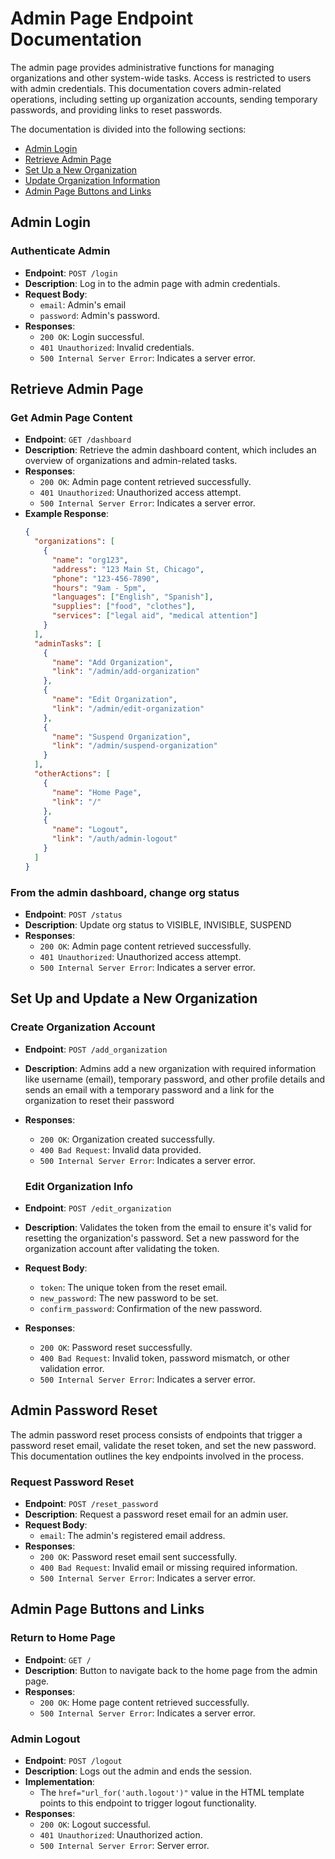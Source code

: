 # Admin Page Endpoint Documentation

The admin page provides administrative functions for managing organizations and other system-wide tasks. Access is restricted to users with admin credentials. This documentation covers admin-related operations, including setting up organization accounts, sending temporary passwords, and providing links to reset passwords.

The documentation is divided into the following sections:
- [Admin Login](#admin-login)
- [Retrieve Admin Page](#retrieve-admin-page)
- [Set Up a New Organization](#set-up-a-new-organization)
- [Update Organization Information](#update-organization-information)
- [Admin Page Buttons and Links](#admin-page-buttons-and-links)

## Admin Login
### Authenticate Admin
- **Endpoint**: `POST /login`
- **Description**: Log in to the admin page with admin credentials.
- **Request Body**:
  - `email`: Admin's email
  - `password`: Admin's password.
- **Responses**:
  - `200 OK`: Login successful.
  - `401 Unauthorized`: Invalid credentials.
  - `500 Internal Server Error`: Indicates a server error.

## Retrieve Admin Page
### Get Admin Page Content
- **Endpoint**: `GET /dashboard`
- **Description**: Retrieve the admin dashboard content, which includes an overview of organizations and admin-related tasks. 
- **Responses**:
  - `200 OK`: Admin page content retrieved successfully.
  - `401 Unauthorized`: Unauthorized access attempt.
  - `500 Internal Server Error`: Indicates a server error.
- **Example Response**:
  ```json
  {
    "organizations": [
      {
        "name": "org123",
        "address": "123 Main St, Chicago",
        "phone": "123-456-7890",
        "hours": "9am - 5pm",
        "languages": ["English", "Spanish"],
        "supplies": ["food", "clothes"],
        "services": ["legal aid", "medical attention"]
      }
    ],
    "adminTasks": [
      {
        "name": "Add Organization",
        "link": "/admin/add-organization"
      },
      {
        "name": "Edit Organization",
        "link": "/admin/edit-organization"
      },
      {
        "name": "Suspend Organization",
        "link": "/admin/suspend-organization"
      }
    ],
    "otherActions": [
      {
        "name": "Home Page",
        "link": "/"
      },
      {
        "name": "Logout",
        "link": "/auth/admin-logout"
      }
    ]
  }
  ```

### From the admin dashboard, change org status
- **Endpoint**: `POST /status`
- **Description**: Update org status to VISIBLE, INVISIBLE, SUSPEND
- **Responses**:
  - `200 OK`: Admin page content retrieved successfully.
  - `401 Unauthorized`: Unauthorized access attempt.
  - `500 Internal Server Error`: Indicates a server error.

## Set Up and Update a New Organization

### Create Organization Account
- **Endpoint**: `POST /add_organization`
- **Description**: Admins add a new organization with required information like username (email), temporary password, and other profile details and sends an email with a temporary password and a link for the organization to reset their password
- **Responses**:
  - `200 OK`: Organization created successfully.
  - `400 Bad Request`: Invalid data provided.
  - `500 Internal Server Error`: Indicates a server error.


  ### Edit Organization Info
- **Endpoint**: `POST /edit_organization`
- **Description**:  Validates the token from the email to ensure it's valid for resetting the organization's password. Set a new password for the organization account after validating the token.
- **Request Body**:
  - `token`: The unique token from the reset email.
  - `new_password`: The new password to be set.
  - `confirm_password`: Confirmation of the new password.
- **Responses**:
  - `200 OK`: Password reset successfully.
  - `400 Bad Request`: Invalid token, password mismatch, or other validation error.
  - `500 Internal Server Error`: Indicates a server error.

## Admin Password Reset
The admin password reset process consists of endpoints that trigger a password reset email, validate the reset token, and set the new password. This documentation outlines the key endpoints involved in the process.

### Request Password Reset
- **Endpoint**: `POST /reset_password`
- **Description**: Request a password reset email for an admin user.
- **Request Body**:
  - `email`: The admin's registered email address.
- **Responses**:
  - `200 OK`: Password reset email sent successfully.
  - `400 Bad Request`: Invalid email or missing required information.
  - `500 Internal Server Error`: Indicates a server error.


## Admin Page Buttons and Links
### Return to Home Page
- **Endpoint**: `GET /`
- **Description**: Button to navigate back to the home page from the admin page.
- **Responses**:
  - `200 OK`: Home page content retrieved successfully.
  - `500 Internal Server Error`: Indicates a server error.

### Admin Logout
- **Endpoint**: `POST /logout`
- **Description**: Logs out the admin and ends the session.
- **Implementation**:
  - The `href="url_for('auth.logout')"` value in the HTML template points to this endpoint to trigger logout functionality.
- **Responses**:
  - `200 OK`: Logout successful.
  - `401 Unauthorized`: Unauthorized action.
  - `500 Internal Server Error`: Server error.
